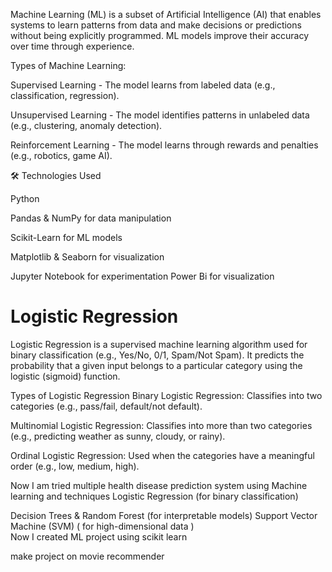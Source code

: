 Machine Learning (ML) is a subset of Artificial Intelligence (AI) that enables systems to learn patterns from data and make decisions or predictions without being explicitly programmed. ML models improve their accuracy over time through experience.

Types of Machine Learning:

 
Supervised Learning - The model learns from labeled data (e.g., classification, regression).

Unsupervised Learning - The model identifies patterns in unlabeled data (e.g., clustering, anomaly detection).

Reinforcement Learning - The model learns through rewards and penalties (e.g., robotics, game AI).

🛠️ Technologies Used

Python 

Pandas & NumPy for data manipulation

Scikit-Learn for ML models

Matplotlib & Seaborn for visualization

Jupyter Notebook for experimentation
Power Bi for visualization
<H1>Logistic Regression</H1>
<p>Logistic Regression is a supervised machine learning algorithm used for binary classification (e.g., Yes/No, 0/1, Spam/Not Spam). It predicts the probability that a given input belongs to a particular category using the logistic (sigmoid) function.</p>

<h>Types of Logistic Regression</h>
Binary Logistic Regression: Classifies into two categories (e.g., pass/fail, default/not default).

Multinomial Logistic Regression: Classifies into more than two categories (e.g., predicting weather as sunny, cloudy, or rainy).

Ordinal Logistic Regression: Used when the categories have a meaningful order (e.g., low, medium, high).</p>
Now I am tried multiple health disease prediction system using Machine learning and techniques
Logistic Regression (for binary classification)

Decision Trees & Random Forest (for interpretable models)
Support Vector Machine (SVM) ( for high-dimensional data )<br>
Now I created ML project using scikit learn 

make project on movie recommender
